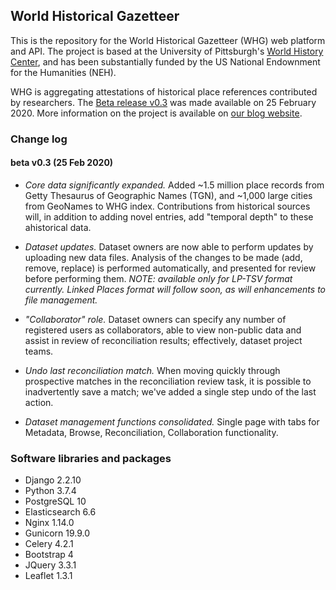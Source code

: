 ## World Historical Gazetteer

This is the repository for the World Historical Gazetteer (WHG) web platform and API. The project is based at the University of Pittsburgh's [World History Center](https://www.worldhistory.pitt.edu/), and has been substantially funded by the US National Endownment for the Humanities (NEH).

WHG is aggregating attestations of historical place references contributed by researchers. The [Beta release v0.3](http://dev.whgazetteer.org) was made available on 25 February 2020. More information on the project is available on [our blog website](http://whgazetteer.org).

### Change log

#### beta v0.3 (25 Feb 2020)
- _Core data significantly expanded._ Added ~1.5 million place records from Getty Thesaurus of Geographic Names (TGN), and ~1,000 large cities from GeoNames to WHG index. Contributions from historical sources will, in addition to adding novel entries, add "temporal depth" to these ahistorical data.

- _Dataset updates._ Dataset owners are now able to perform updates by uploading new data files. Analysis of the changes to be made (add, remove, replace) is performed automatically, and presented for review before performing them. _NOTE: available only for LP-TSV format currently. Linked Places format will follow soon, as will enhancements to file management._


- _"Collaborator" role._ Dataset owners can specify any number of registered users as collaborators, able to view non-public data and assist in review of reconciliation results; effectively, dataset project teams.

- _Undo last reconciliation match._ When moving quickly through prospective matches in the reconciliation review task, it is possible to inadvertently save a match; we've added a single step undo of the last action.

- _Dataset management functions consolidated._ Single page with tabs for Metadata, Browse, Reconciliation, Collaboration functionality.

### Software libraries and packages

- Django 2.2.10
- Python 3.7.4
- PostgreSQL 10
- Elasticsearch 6.6
- Nginx 1.14.0
- Gunicorn 19.9.0
- Celery 4.2.1
- Bootstrap 4
- JQuery 3.3.1
- Leaflet 1.3.1

